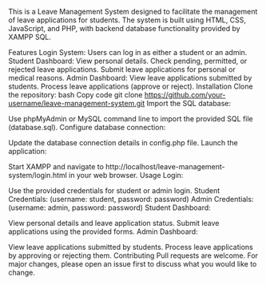 This is a Leave Management System designed to facilitate the management of leave applications for students. The system is built using HTML, CSS, JavaScript, and PHP, with backend database functionality provided by XAMPP SQL.

Features
Login System: Users can log in as either a student or an admin.
Student Dashboard:
View personal details.
Check pending, permitted, or rejected leave applications.
Submit leave applications for personal or medical reasons.
Admin Dashboard:
View leave applications submitted by students.
Process leave applications (approve or reject).
Installation
Clone the repository:
bash
Copy code
git clone https://github.com/your-username/leave-management-system.git
Import the SQL database:

Use phpMyAdmin or MySQL command line to import the provided SQL file (database.sql).
Configure database connection:

Update the database connection details in config.php file.
Launch the application:

Start XAMPP and navigate to http://localhost/leave-management-system/login.html in your web browser.
Usage
Login:

Use the provided credentials for student or admin login.
Student Credentials: (username: student, password: password)
Admin Credentials: (username: admin, password: password)
Student Dashboard:

View personal details and leave application status.
Submit leave applications using the provided forms.
Admin Dashboard:

View leave applications submitted by students.
Process leave applications by approving or rejecting them.
Contributing
Pull requests are welcome. For major changes, please open an issue first to discuss what you would like to change.